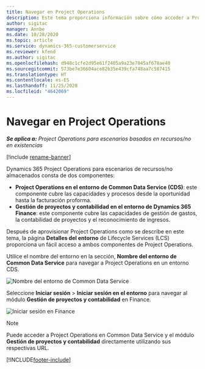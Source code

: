 ```yaml
---
title: Navegar en Project Operations
description: Este tema proporciona información sobre cómo acceder a Project Operations desde Lifecycle Services.
author: sigitac
manager: Annbe
ms.date: 10/28/2020
ms.topic: article
ms.service: dynamics-365-customerservice
ms.reviewer: kfend
ms.author: sigitac
ms.openlocfilehash: d948c1cfe2d95e61f2405a9a23e7045af678ae40
ms.sourcegitcommit: 573be7e36604ace82b35e439cfa748aa7c587415
ms.translationtype: HT
ms.contentlocale: es-ES
ms.lasthandoff: 11/25/2020
ms.locfileid: "4642069"
---
```

# <a name="navigate-project-operations"></a>Navegar en Project Operations

_**Se aplica a:** Project Operations para escenarios basados en recursos/no en existencias_

[!include [rename-banner](~/includes/cc-data-platform-banner.md)]

Dynamics 365 Project Operations para escenarios de recursos/no almacenados consta de dos componentes: 

 - **Project Operations en el entorno de Common Data Service (CDS)**: este componente cubre las capacidades y procesos desde la oportunidad hasta la facturación proforma. 
 - **Gestión de proyectos y contabilidad en el entorno de Dynamics 365 Finance**: este componente cubre las capacidades de gestión de gastos, la contabilidad de proyectos y el reconocimiento de ingresos. 

Después de aprovisionar Project Operations como se describe en este tema, la página **Detalles del entorno** de Lifecycle Services (LCS) proporciona un fácil acceso a ambos componentes de Project Operations.  

Utilice el nombre del entorno en la sección, **Nombre del entorno de Common Data Service** para navegar a Project Operations en un entorno CDS. 

  ![Nombre del entorno de Common Data Service](./media/environment-name.PNG)

Seleccione **Iniciar sesión** > **Iniciar sesión en el entorno** para navegar al módulo **Gestión de proyectos y contabilidad** en Finance.  

   ![Iniciar sesión en Finance](./media/environment-login.PNG)

> [!NOTE]
> Puede acceder a Project Operations en Common Data Service y el módulo **Gestión de proyectos y contabilidad** directamente utilizando sus respectivas URL. 


[!INCLUDE[footer-include](../includes/footer-banner.md)]